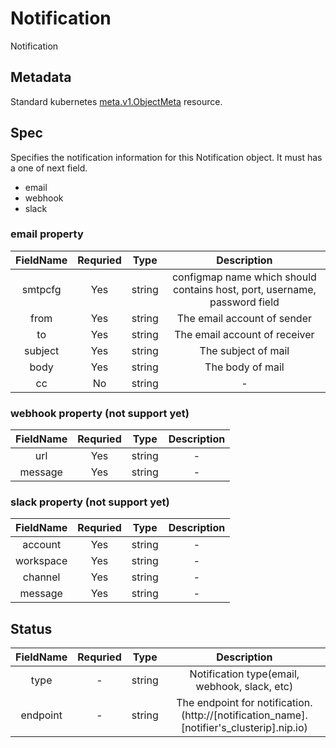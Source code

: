 # Notification

Notification 


## Metadata
Standard kubernetes [meta.v1.ObjectMeta](https://v1-18.docs.kubernetes.io/docs/reference/generated/kubernetes-api/v1.18/#objectmeta-v1-meta) resource.

## Spec

Specifies the notification information for this Notification object.
It must has a one of next field.

* email
* webhook
* slack
  

### email property

**FieldName**|**Requried**|**Type**|**Description**
:-----:|:-----:|:-----:|:-----:
smtpcfg|Yes|string|configmap name which should contains host, port, username, password field
from|Yes|string|The email account of sender
to|Yes|string|The email account of receiver
subject|Yes|string|The subject of mail
body|Yes|string|The body of mail
cc|No|string|-

### webhook property (not support yet)

**FieldName**|**Requried**|**Type**|**Description**
:-----:|:-----:|:-----:|:-----:
url|Yes|string|-
message|Yes|string|-

### slack property (not support yet)

**FieldName**|**Requried**|**Type**|**Description**
:-----:|:-----:|:-----:|:-----:
account|Yes|string|-
workspace|Yes|string|-
channel|Yes|string|-
message|Yes|string|-

## Status

**FieldName**|**Requried**|**Type**|**Description**
:-----:|:-----:|:-----:|:-----:
type|-|string|Notification type(email, webhook, slack, etc)
endpoint|-|string|The endpoint for notification. (http://[notification_name].[notifier's_clusterip].nip.io)